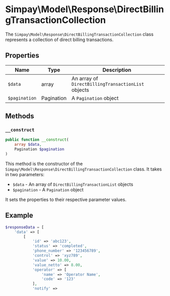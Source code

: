 # Simpay\Model\Response\DirectBillingTransactionCollection

The `Simpay\Model\Response\DirectBillingTransactionCollection` class represents a collection of direct billing transactions.

## Properties

| Name | Type | Description |
|------|------|-------------|
| `$data` | array | An array of `DirectBillingTransactionList` objects |
| `$pagination` | Pagination | A `Pagination` object |

## Methods

### `__construct`

```php
public function __construct(
    array $data,
    Pagination $pagination
)
```

This method is the constructor of the `Simpay\Model\Response\DirectBillingTransactionCollection` class. It takes in two parameters:

* `$data` - An array of `DirectBillingTransactionList` objects
* `$pagination` - A `Pagination` object

It sets the properties to their respective parameter values.

## Example

```php
$responseData = [
    'data' => [
        [
            'id' => 'abc123',
            'status' => 'completed',
            'phone_number' => '123456789',
            'control' => 'xyz789',
            'value' => 10.00,
            'value_netto' => 8.00,
            'operator' => [
                'name' => 'Operator Name',
                'code' => '123'
            ],
            'notify' =>